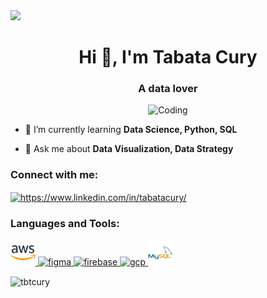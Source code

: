 <img src="https://www.plu.edu/computer-science/wp-content/uploads/sites/551/2020/03/datascience-1024x396-1.jpg">

<h1 align="center">Hi 👋, I'm Tabata Cury</h1>
<h3 align="center">A data lover</h3>

<p align="center">
  <img alt="Coding" width="400" src="https://i.pinimg.com/originals/2e/e6/99/2ee6998e34c3e2eff7b894c66cfc5267.jpg">
</p>

- 🌱 I’m currently learning **Data Science, Python, SQL**

- 💬 Ask me about **Data Visualization, Data Strategy**

<h3 align="left">Connect with me:</h3>
<p align="left">
  <a href="https://linkedin.com/in/tabatacury/" target="_blank">
    <img align="center" src="https://raw.githubusercontent.com/rahuldkjain/github-profile-readme-generator/master/src/images/icons/Social/linked-in-alt.svg" alt="https://www.linkedin.com/in/tabatacury/" height="30" width="40" />
  </a>
</p>

<h3 align="left">Languages and Tools:</h3>
<p align="left"> 
  <a href="https://aws.amazon.com" target="_blank" rel="noreferrer">
    <img src="https://raw.githubusercontent.com/devicons/devicon/master/icons/amazonwebservices/amazonwebservices-original-wordmark.svg" alt="aws" width="40" height="40"/>
  </a> 
  <a href="https://www.figma.com/" target="_blank" rel="noreferrer">
    <img src="https://www.vectorlogo.zone/logos/figma/figma-icon.svg" alt="figma" width="40" height="40"/>
  </a> 
  <a href="https://firebase.google.com/" target="_blank" rel="noreferrer">
    <img src="https://www.vectorlogo.zone/logos/firebase/firebase-icon.svg" alt="firebase" width="40" height="40"/>
  </a> 
  <a href="https://cloud.google.com" target="_blank" rel="noreferrer">
    <img src="https://www.vectorlogo.zone/logos/google_cloud/google_cloud-icon.svg" alt="gcp" width="40" height="40"/>
  </a> 
  <a href="https://www.mysql.com/" target="_blank" rel="noreferrer">
    <img src="https://raw.githubusercontent.com/devicons/devicon/master/icons/mysql/mysql-original-wordmark.svg" alt="mysql" width="40" height="40"/>
  </a> 
</p>

<p>
  <img align="center" src="https://github-readme-stats.vercel.app/api/top-langs?username=tbtcury&show_icons=true&locale=en&layout=compact" alt="tbtcury" />
</p>




